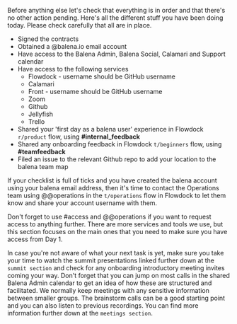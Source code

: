 Before anything else let's check that everything is in order and that there's no other action pending. Here's all the different stuff you have been doing today. Please check carefully that all are in place.

* Signed the contracts
* Obtained a @balena.io email account
* Have access to the Balena Admin, Balena Social, Calamari and Support calendar
* Have access to the following services
   * Flowdock - username should be GitHub username
   * Calamari
   * Front - username should be GitHub username
   * Zoom
   * Github
   * Jellyfish
   * Trello
* Shared your 'first day as a balena user' experience in Flowdock `r/product` flow, using **#internal_feedback**
* Shared any onboarding feedback in Flowdock `t/beginners` flow, using **#teamfeedback**
* Filed an issue to the relevant Github repo to add your location to the balena team map

If your checklist is full of ticks and you have created the balena account using your balena email address, then it's time to contact the Operations team using @@operations in the `t/operations` flow in Flowdock to let them know and share your account username with them. 

Don't forget to use #access and @@operations if you want to request access to anything further. There are more services and tools we use, but this section focuses on the main ones that you need to make sure you have access from Day 1. 

In case you're not aware of what your next task is yet, make sure you take your time to watch the summit presentations linked further down at the `summit section` and check for any onboarding introductory meeting invites coming your way. Don't forget that you can jump on most calls in the shared Balena Admin calendar to get an idea of how these are structured and facilitated. We normally keep meetings with any sensitive information between smaller groups. The brainstorm calls can be a good starting point and you can also listen to previous recordings. You can find more information further down at the `meetings section`.  

